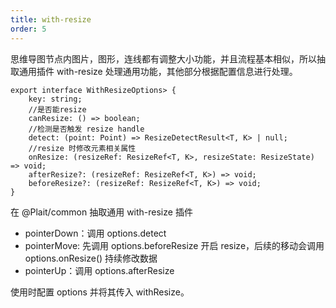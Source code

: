 ```yaml
---
title: with-resize
order: 5
---
```


思维导图节点内图片，图形，连线都有调整大小功能，并且流程基本相似，所以抽取通用插件 with-resize 处理通用功能，其他部分根据配置信息进行处理。

```
export interface WithResizeOptions> {
    key: string;
  	//是否能resize
    canResize: () => boolean;	
  	//检测是否触发 resize handle
    detect: (point: Point) => ResizeDetectResult<T, K> | null;  
  	//resize 时修改元素相关属性
    onResize: (resizeRef: ResizeRef<T, K>, resizeState: ResizeState) => void;
    afterResize?: (resizeRef: ResizeRef<T, K>) => void;
    beforeResize?: (resizeRef: ResizeRef<T, K>) => void;
}
```

在 @Plait/common 抽取通用 with-resize 插件
- pointerDown：调用 options.detect
- pointerMove: 先调用 options.beforeResize 开启 resize，后续的移动会调用 options.onResize() 持续修改数据
- pointerUp：调用 options.afterResize 

使用时配置 options 并将其传入 withResize。